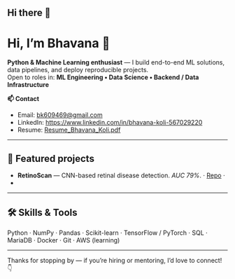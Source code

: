 ## Hi there 👋

<!-- Profile README for Bhavana-34 -->
# Hi, I’m Bhavana 👋

**Python & Machine Learning enthusiast** — I build end-to-end ML solutions, data pipelines, and deploy reproducible projects.  
Open to roles in: **ML Engineering • Data Science • Backend / Data Infrastructure**

**📫 Contact**
- Email: bk609469@gmail.com  
- LinkedIn: https://www.linkedin.com/in/bhavana-koli-567029220  
- Resume: [Resume_Bhavana_Koli.pdf](./BhavanaKoli_VITBhopalUniversity_BCE.pdf)

---

## 🔭 Featured projects
- **RetinoScan** — CNN-based retinal disease detection. *AUC 79%*. · [Repo](https://github.com/Bhavana-34/RetinoScan) · 
-
---

## 🛠️ Skills & Tools
Python · NumPy · Pandas · Scikit-learn · TensorFlow / PyTorch · SQL · MariaDB · Docker · Git · AWS (learning)

---



Thanks for stopping by — if you’re hiring or mentoring, I’d love to connect! 👇
